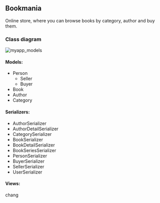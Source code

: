 ## Bookmania
Online store, where you can browse books by category, author and buy them.


### Class diagram
![myapp_models](https://user-images.githubusercontent.com/60798717/167092203-52a15ecd-e6fe-4755-9138-a2484320c28c.png)


#### Models: 
- Person
  - Seller
  - Buyer
- Book
- Author
- Category


#### Serializers:
- AuthorSerializer
- AuthorDetailSerializer
- CategorySerializer
- BookSerializer
- BookDetailSerializer
- BookSeriesSerializer
- PersonSerializer
- BuyerSerializer
- SellerSerializer
- UserSerializer
#### Views:
chang




